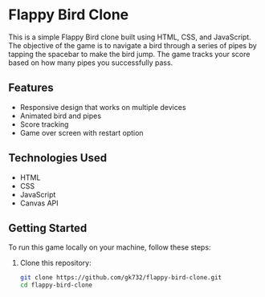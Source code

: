 # Flappy Bird Clone

This is a simple Flappy Bird clone built using HTML, CSS, and JavaScript. The objective of the game is to navigate a bird through a series of pipes by tapping the spacebar to make the bird jump. The game tracks your score based on how many pipes you successfully pass.

## Features

- Responsive design that works on multiple devices
- Animated bird and pipes
- Score tracking
- Game over screen with restart option

## Technologies Used

- HTML
- CSS
- JavaScript
- Canvas API

## Getting Started

To run this game locally on your machine, follow these steps:

1. Clone this repository:
   ```bash
   git clone https://github.com/gk732/flappy-bird-clone.git
   cd flappy-bird-clone
